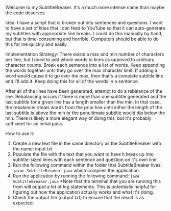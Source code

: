 Welcome to my SubtitleBreaker.  It's a much more intense name than maybe the code deserves.

Idea: 
I have a script that is broken out into sentences and questions.
I want to have a set of lines that I can feed to YouTube so that it can auto-generate my subtitles with appropriate line breaks.
I could do this manually by hand, but that is time-consuming and horrible.
Computers should be able to do this for me quickly and easily.

Implementation Strategy:
There exists a max and min number of characters per line, but I need to add whole words to lines as opposed to arbitrary character counts.
Break each sentence into a list of words.
Keep appending the words together until they go over the max character limit.
If adding a word would cause it to go over the max, then that's a complete subtitle line and I'll add it.
Keep doing this for all of the words in a sentence.

After all of the lines have been generated, attempt to do a rebalance of the line.
Rebalancing occurs if there is more than one subtitle generated and the last subtitle for a given line has a length smaller than the min.
In that case, the rebalancer steals words from the prior line until either the length of the last subtitle is above the min or the penultimate subtitle would dip below the min.
There is likely a more elegant way of doing this, but it's probably sufficient for an initial pass.

How to use it:
1) Create a new text file in the same directory as the SubtitleBreaker with the name: input.txt
2) Populate the file with the text that you want to have it break up into subtitle-sized lines with each sentence and question on it's own line.
3) Run the following command within the folder that SubtitleBreaker lives:
```javac SubtitleBreaker.java```
which compiles the application.
4) Run the application by running the following command:
```java SubtitleBreaker.java```
*Note that the terminal that you are running this from will output a lot of log statements.  This is potentially helpful for figuring out how the application actually works and what it's doing.
5) Check the output file (output.txt) to ensure that the result is as expected.

